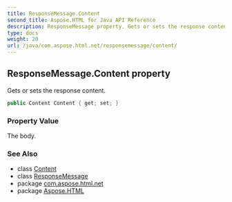 ```yaml
---
title: ResponseMessage.Content
second_title: Aspose.HTML for Java API Reference
description: ResponseMessage property. Gets or sets the response content
type: docs
weight: 20
url: /java/com.aspose.html.net/responsemessage/content/
---
```

## ResponseMessage.Content property

Gets or sets the response content.

```java
public Content Content { get; set; }
```

### Property Value

The body.

### See Also

* class [Content](../../content/)
* class [ResponseMessage](../)
* package [com.aspose.html.net](../../../com.aspose.html.net/)
* package [Aspose.HTML](../../../)
